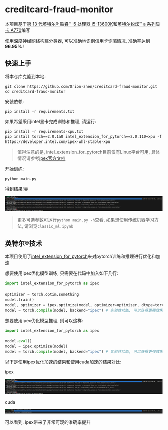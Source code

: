 # creditcard-fraud-monitor

本项目基于[第 13 代英特尔® 酷睿™ i5 处理器 i5-13600K](https://www.intel.cn/content/www/cn/zh/products/sku/230493/intel-core-i513600k-processor-24m-cache-up-to-5-10-ghz/specifications.html)和[英特尔锐炫™ a 系列显卡 A770](https://www.intel.cn/content/www/cn/zh/products/sku/229151/intel-arc-a770-graphics-16gb/specifications.html)编写

使用深度神经网络构建分类器, 可以准确地识别信用卡诈骗情况, 准确率达到 **96.95%** !

## 快速上手

将本仓库克隆到本地:

```shell
git clone https://github.com/Orion-zhen/creditcard-fraud-monitor.git
cd creditcard-fraud-monitor
```

安装依赖:

```shell
pip install -r requirements.txt
```

如果希望采用intel显卡完成训练和推理, 请运行:

```shell
pip install -r requirements-xpu.txt
pip install torch==2.0.1a0 intel_extension_for_pytorch==2.0.110+xpu -f https://developer.intel.com/ipex-whl-stable-xpu
```

> 值得注意的是, intel_extension_for_pytorch目前仅有Linux平台可用, 具体情况请参考[ipex官方文档](https://github.com/intel/intel-extension-for-pytorch)

开始训练:

```shell
python main.py
```

得到结果!😀

![eg-ipex](assets/eg-ipex.png)

> 更多可选参数可运行`python main.py -h`查看, 如果想使用传统机器学习方法, 请浏览`classic_ml.ipynb`

## 英特尔®技术

本项目使用了[intel_extension_for_pytorch](https://github.com/intel/intel-extension-for-pytorch)来对pytorch训练和推理进行优化和加速

想要使用ipex优化模型训练, 只需要在代码中加入如下几行:

```python
import intel_extension_for_pytorch as ipex

optimizer = torch.optim.something
model.train()
model, optimizer = ipex.optimize(model, optimizer=optimizer, dtype=torch.float32)
model = torch.compile(model, backend="ipex") # 实验性功能, 可以获得更强效果
```

想要使用ipex优化模型推理, 则可以这样:

```python
import intel_extension_for_pytorch as ipex

model.eval()
model = ipex.optimize(model)
model = torch.compile(model, backend="ipex") # 实验性功能, 可以获得更强效果
```

以下是使用ipex优化加速的结果和使用cuda加速的结果对比:

ipex

![eg-ipex](assets/eg-ipex.png)

cuda

![eg-cuda](assets/eg-cuda.png)

可以看到, ipex带来了非常可观的准确率提升
